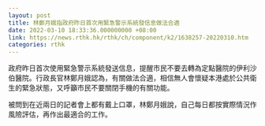 ```yaml
---
layout: post
title: 林鄭月娥指政府昨日首次用緊急警示系統發信息做法合適
date: 2022-03-10 18:33:36.000000000 +08:00
link: https://news.rthk.hk/rthk/ch/component/k2/1638257-20220310.htm
categories: rthk
---
```


政府昨日首次使用緊急警示系統發送信息，提醒市民不要去轉為定點醫院的伊利沙伯醫院。行政長官林鄭月娥認為，有關做法合適，相信無人會懷疑本港處於公共衛生的緊急狀態，又呼籲市民不要關閉手機的有關功能。

被問到在近兩日的記者會上都有戴上口罩，林鄭月娥說，自己每日都按實際情況作風險評估，再作出最適合的工作。
